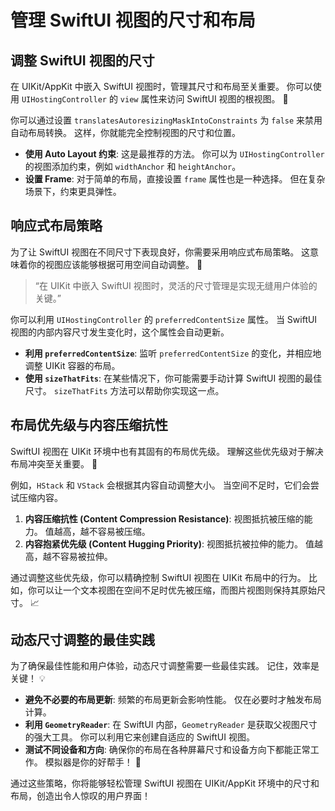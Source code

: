 ﻿# 管理 SwiftUI 视图的尺寸和布局

## 调整 SwiftUI 视图的尺寸

在 UIKit/AppKit 中嵌入 SwiftUI 视图时，管理其尺寸和布局至关重要。 你可以使用 `UIHostingController` 的 `view` 属性来访问 SwiftUI 视图的根视图。 🤩

你可以通过设置 `translatesAutoresizingMaskIntoConstraints` 为 `false` 来禁用自动布局转换。 这样，你就能完全控制视图的尺寸和位置。

*   **使用 Auto Layout 约束**: 这是最推荐的方法。 你可以为 `UIHostingController` 的视图添加约束，例如 `widthAnchor` 和 `heightAnchor`。
*   **设置 Frame**: 对于简单的布局，直接设置 `frame` 属性也是一种选择。 但在复杂场景下，约束更具弹性。

## 响应式布局策略

为了让 SwiftUI 视图在不同尺寸下表现良好，你需要采用响应式布局策略。 这意味着你的视图应该能够根据可用空间自动调整。 🚀

> “在 UIKit 中嵌入 SwiftUI 视图时，灵活的尺寸管理是实现无缝用户体验的关键。”

你可以利用 `UIHostingController` 的 `preferredContentSize` 属性。 当 SwiftUI 视图的内部内容尺寸发生变化时，这个属性会自动更新。

*   **利用 `preferredContentSize`**: 监听 `preferredContentSize` 的变化，并相应地调整 UIKit 容器的布局。
*   **使用 `sizeThatFits`**: 在某些情况下，你可能需要手动计算 SwiftUI 视图的最佳尺寸。 `sizeThatFits` 方法可以帮助你实现这一点。

## 布局优先级与内容压缩抗性

SwiftUI 视图在 UIKit 环境中也有其固有的布局优先级。 理解这些优先级对于解决布局冲突至关重要。 🎯

例如，`HStack` 和 `VStack` 会根据其内容自动调整大小。 当空间不足时，它们会尝试压缩内容。

1.  **内容压缩抗性 (Content Compression Resistance)**: 视图抵抗被压缩的能力。 值越高，越不容易被压缩。
2.  **内容抱紧优先级 (Content Hugging Priority)**: 视图抵抗被拉伸的能力。 值越高，越不容易被拉伸。

通过调整这些优先级，你可以精确控制 SwiftUI 视图在 UIKit 布局中的行为。 比如，你可以让一个文本视图在空间不足时优先被压缩，而图片视图则保持其原始尺寸。 📈

## 动态尺寸调整的最佳实践

为了确保最佳性能和用户体验，动态尺寸调整需要一些最佳实践。 记住，效率是关键！ 💡

*   **避免不必要的布局更新**: 频繁的布局更新会影响性能。 仅在必要时才触发布局计算。
*   **利用 `GeometryReader`**: 在 SwiftUI 内部，`GeometryReader` 是获取父视图尺寸的强大工具。 你可以利用它来创建自适应的 SwiftUI 视图。
*   **测试不同设备和方向**: 确保你的布局在各种屏幕尺寸和设备方向下都能正常工作。 模拟器是你的好帮手！ 📱

通过这些策略，你将能够轻松管理 SwiftUI 视图在 UIKit/AppKit 环境中的尺寸和布局，创造出令人惊叹的用户界面！


